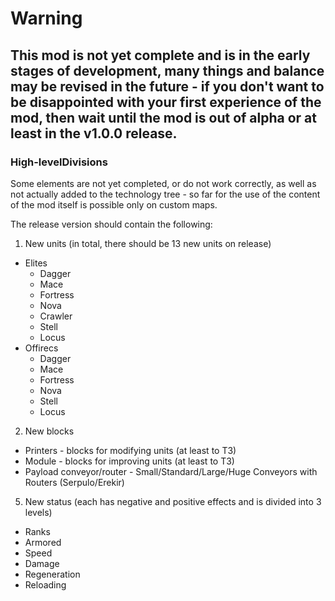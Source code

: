 # Warning
## This mod is not yet complete and is in the early stages of development, many things and balance may be revised in the future - if you don't want to be disappointed with your first experience of the mod, then wait until the mod is out of alpha or at least in the v1.0.0 release.
### High-levelDivisions
Some elements are not yet completed, or do not work correctly, as well as not actually added to the technology tree - so far for the use of the content of the mod itself is possible only on custom maps.

The release version should contain the following:
1. New units (in total, there should be 13 new units on release)
- Elites
  - Dagger
  - Mace
  - Fortress
  - Nova
  - Crawler
  - Stell
  - Locus
- Offirecs
  - Dagger
  - Mace
  - Fortress
  - Nova
  - Stell
  - Locus
2. New blocks
- Printers - blocks for modifying units (at least to T3)
- Module - blocks for improving units (at least to T3)
- Payload conveyor/router - Small/Standard/Large/Huge Conveyors with Routers (Serpulo/Erekir)
5. New status (each has negative and positive effects and is divided into 3 levels)
- Ranks
- Armored
- Speed
- Damage
- Regeneration
- Reloading
